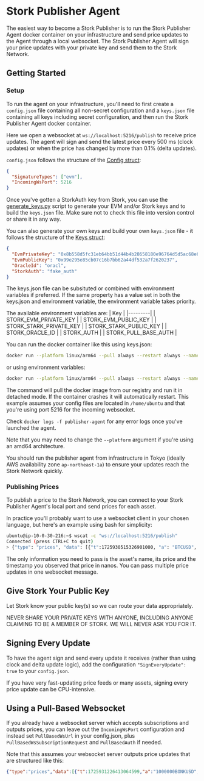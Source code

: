# Stork Publisher Agent

The easiest way to become a Stork Publisher is to run the Stork Publisher Agent docker container on your infrastructure and send price updates to the Agent through a local websocket. The Stork Publisher Agent will sign your price updates with your private key and send them to the Stork Network.

## Getting Started

### Setup
To run the agent on your infrastructure, you'll need to first create a `config.json` file containing all non-secret configuration and a `keys.json` file containing all keys including secret configuration, and then run the Stork Publisher Agent docker container.

Here we open a websocket at `ws://localhost:5216/publish` to receive price updates. The agent will sign and send the latest price every 500 ms (clock updates) or when the price has changed by more than 0.1% (delta updates). 

`config.json` follows the structure of the [Config struct](../lib/publisher_agent/config.go):
```json
{
  "SignatureTypes": ["evm"],
  "IncomingWsPort": 5216
}
```

Once you've gotten a StorkAuth key from Stork, you can use the [generate_keys.py](../../python/src/generate_keys/generate_keys.py) script to generate your EVM and/or Stork keys and to build the `keys.json` file. Make sure not to check this file into version control or share it in any way. 

You can also generate your own keys and build your own `keys.json` file - it follows the structure of the [Keys struct](../lib/publisher_agent/config.go):
```json
{
  "EvmPrivateKey": "0x8b558d5fc31eb64bb51d44b4b28658180e96764d5d5ac68e6d124f86f576d9de",
  "EvmPublicKey": "0x99e295e85cb07c16b7bb62a44df532a7f2620237",
  "OracleId": "oracl",
  "StorkAuth": "fake_auth"
}
```

The keys.json file can be subsituted or combined with environment variables if preferred. If the same property has a value set in both the keys.json and environment variable, the environment variable takes priority.

The available environment variables are:
| Key |
|---------|
| STORK_EVM_PRIVATE_KEY |
| STORK_EVM_PUBLIC_KEY |
| STORK_STARK_PRIVATE_KEY |
| STORK_STARK_PUBLIC_KEY |
| STORK_ORACLE_ID |
| STORK_AUTH |
| STORK_PULL_BASE_AUTH |

You can run the docker container like this using keys.json:
```bash
docker run --platform linux/arm64 --pull always --restart always --name publisher-agent -p 5216:5216 -v /home/ubuntu/config.json:/etc/config.json -v /home/ubuntu/keys.json:/etc/keys.json -d --log-opt max-size=1g storknetwork/publisher-agent:v0.1.0 start -c /etc/config.json -k /etc/keys.json
```

or using environment variables:
```bash
docker run --platform linux/arm64 --pull always --restart always --name publisher-agent -p 5216:5216 -v /home/ubuntu/config.json:/etc/config.json -e STORK_EVM_PRIVATE_KEY="0x8b558d5fc31eb64bb51d44b4b28658180e96764d5d5ac68e6d124f86f576d9de" -e STORK_EVM_PUBLIC_KEY="0x99e295e85cb07c16b7bb62a44df532a7f2620237" -e STORK_STARK_PRIVATE_KEY="0x66253bdeb3c1a235cf4376611e3a14474e2c00fd2fb225f9a388faae7fb095a" -e STORK_STARK_PUBLIC_KEY="0x418d3fd8219a2cf32a00d458f61802d17f01c5bcde5a4f82008ee4a7c8e9a06" -e STORK_ORACLE_ID="czowx" -e STORK_AUTH="fakeauth" -d --log-opt max-size=1g storknetwork/publisher-agent:v0.1.0 start -c /etc/config.
```

The command will pull the docker image from our registry and run it in detached mode. If the container crashes it will automatically restart. This example assumes your config files are located in `/home/ubuntu` and that you're using port 5216 for the incoming websocket.

Check `docker logs -f publisher-agent` for any error logs once you've launched the agent.

Note that you may need to change the `--platform` argument if you're using an amd64 architecture.

You should run the publisher agent from infrastructure in Tokyo (ideally AWS availability zone `ap-northeast-1a`) to ensure your updates reach the Stork Network quickly.
### Publishing Prices
To publish a price to the Stork Network, you can connect to your Stork Publisher Agent's local port and send prices for each asset.

In practice you'll probably want to use a websocket client in your chosen language, but here's an example using bash for simplicity:
```bash
ubuntu@ip-10-0-30-216:~$ wscat -c "ws://localhost:5216/publish"
Connected (press CTRL+C to quit)
> {"type": "prices", "data": [{"t":1725930515326901000, "a": "BTCUSD", "v": 57565.21}, {"t":1725930515326901500, "a": "ETHUSD", "v": 2565.21}]}
```
The only information you need to pass is the asset's name, its price and the timestamp you observed that price in nanos. You can pass multiple price updates in one websocket message.

## Give Stork Your Public Key
Let Stork know your public key(s) so we can route your data appropriately.

NEVER SHARE YOUR PRIVATE KEYS WITH ANYONE, INCLUDING ANYONE CLAIMING TO BE A MEMBER OF STORK. WE WILL NEVER ASK YOU FOR IT.

## Signing Every Update
To have the agent sign and send every update it receives (rather than using clock and delta update logic), add the configuration `"SignEveryUpdate": true` to your `config.json`.

If you have very fast-updating price feeds or many assets, signing every price update can be CPU-intensive.

## Using a Pull-Based Websocket
If you already have a websocket server which accepts subscriptions and outputs prices, you can leave out the `IncomingWsPort` configuration and instead set `PullBasedWsUrl` in your config.json, plus `PullBasedWsSubscriptionRequest` and `PullBasedAuth` if needed.

Note that this assumes your websocket server outputs price updates that are structured like this:
```json
{"type":"prices","data":[{"t":1725931226413064599,"a":"1000000BONKUSD","p":17.17585875},{"t":1725931226413065579,"a":"1000000BONKUSDMARK","p":17.167358324999995}}
```
